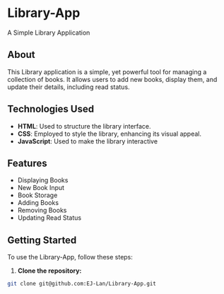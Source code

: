 # Library-App
A Simple Library Application

## About

This Library application is a simple, yet powerful tool for managing a collection of books. It allows users to add new books, display them, and update their details, including read status.

## Technologies Used

- **HTML**: Used to structure the library interface.
- **CSS**: Employed to style the library, enhancing its visual appeal.
- **JavaScript**: Used to make the library interactive


## Features

* Displaying Books
* New Book Input
* Book Storage
* Adding Books
* Removing Books
* Updating Read Status

## Getting Started

To use the Library-App, follow these steps:

1. **Clone the repository:**
 ```bash
 git clone git@github.com:EJ-Lan/Library-App.git
 ```
